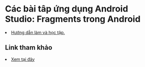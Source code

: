 <h1>Các bài tâp ứng dụng Android Studio: Fragments trong Android</h1>

<li><a href="https://ngocminhtran.com/2018/11/05/doi-tuong-intent-trong-android-phan-1/">Hướng dẫn làm và học tập.</a></li>

<h2>Link tham khảo</h2>

<li><a href="https://github.com/nkhoa62/Android-Studio">Xem tại đây</a>
